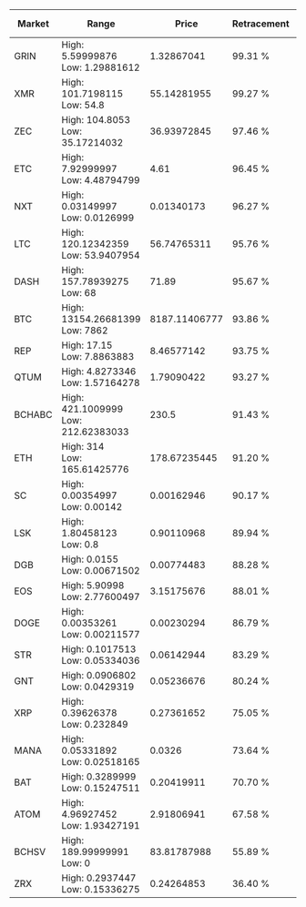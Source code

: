 | Market | Range | Price| Retracement | Doubles to 50% |
| --- | --- | --- | --- | --- |
| GRIN | High: 5.59999876<br />Low: 1.29881612 | 1.32867041 | 99.31 % | 2.60 |
| XMR | High: 101.7198115<br />Low: 54.8 | 55.14281955 | 99.27 % | 1.42 |
| ZEC | High: 104.8053<br />Low: 35.17214032 | 36.93972845 | 97.46 % | 1.89 |
| ETC | High: 7.92999997<br />Low: 4.48794799 | 4.61 | 96.45 % | 1.35 |
| NXT | High: 0.03149997<br />Low: 0.0126999 | 0.01340173 | 96.27 % | 1.65 |
| LTC | High: 120.12342359<br />Low: 53.9407954 | 56.74765311 | 95.76 % | 1.53 |
| DASH | High: 157.78939275<br />Low: 68 | 71.89 | 95.67 % | 1.57 |
| BTC | High: 13154.26681399<br />Low: 7862 | 8187.11406777 | 93.86 % | 1.28 |
| REP | High: 17.15<br />Low: 7.8863883 | 8.46577142 | 93.75 % | 1.48 |
| QTUM | High: 4.8273346<br />Low: 1.57164278 | 1.79090422 | 93.27 % | 1.79 |
| BCHABC | High: 421.1009999<br />Low: 212.62383033 | 230.5 | 91.43 % | 1.37 |
| ETH | High: 314<br />Low: 165.61425776 | 178.67235445 | 91.20 % | 1.34 |
| SC | High: 0.00354997<br />Low: 0.00142 | 0.00162946 | 90.17 % | 1.53 |
| LSK | High: 1.80458123<br />Low: 0.8 | 0.90110968 | 89.94 % | 1.45 |
| DGB | High: 0.0155<br />Low: 0.00671502 | 0.00774483 | 88.28 % | 1.43 |
| EOS | High: 5.90998<br />Low: 2.77600497 | 3.15175676 | 88.01 % | 1.38 |
| DOGE | High: 0.00353261<br />Low: 0.00211577 | 0.00230294 | 86.79 % | 1.23 |
| STR | High: 0.1017513<br />Low: 0.05334036 | 0.06142944 | 83.29 % | 1.26 |
| GNT | High: 0.0906802<br />Low: 0.0429319 | 0.05236676 | 80.24 % | 1.28 |
| XRP | High: 0.39626378<br />Low: 0.232849 | 0.27361652 | 75.05 % | 1.15 |
| MANA | High: 0.05331892<br />Low: 0.02518165 | 0.0326 | 73.64 % | 1.20 |
| BAT | High: 0.3289999<br />Low: 0.15247511 | 0.20419911 | 70.70 % | 1.18 |
| ATOM | High: 4.96927452<br />Low: 1.93427191 | 2.91806941 | 67.58 % | 1.18 |
| BCHSV | High: 189.99999991<br />Low: 0 | 83.81787988 | 55.89 % | 1.13 |
| ZRX | High: 0.2937447<br />Low: 0.15336275 | 0.24264853 | 36.40 % | 0.00 |
